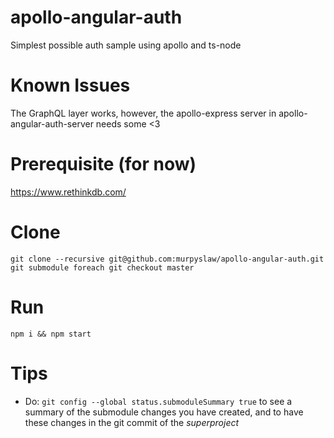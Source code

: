 # apollo-angular-auth
Simplest possible auth sample using apollo and ts-node

# Known Issues
The GraphQL layer works, however, the apollo-express server in apollo-angular-auth-server
needs some <3 

# Prerequisite (for now)
https://www.rethinkdb.com/

# Clone
```
git clone --recursive git@github.com:murpyslaw/apollo-angular-auth.git
git submodule foreach git checkout master
```

# Run
```
npm i && npm start
```

# Tips
- Do: `git config --global status.submoduleSummary true` to see a summary of the submodule changes you have created, and to have these changes in the git commit of the *superproject*